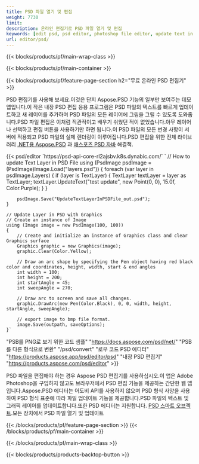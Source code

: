 ```yaml
---
title: PSD 파일 열기 및 편집
weight: 7730
limit: 
description: 온라인 편집기로 PSD 파일 열기 및 편집
keywords: [edit psd, psd editor, photoshop file editor, update text in psd, update psd, open psd, update text in psd]
url: editor/psd/
---
```


{{< blocks/products/pf/main-wrap-class >}}

{{< blocks/products/pf/main-container >}}

{{< blocks/products/pf/feature-page-section h2="무료 온라인 PSD 편집기" >}}
<p>PSD 편집기를 사용해 보세요.이것은 단지 Aspose.PSD 기능의 일부만 보여주는 데모 앱입니다.이 작은 내장 PSD 편집 응용 프로그램은 PSD 파일의 텍스트를 빠르게 업데이트하고 새 레이어를 추가하며 PSD 파일의 모든 레이어에 그림을 그릴 수 있도록 도와줍니다.PSD 파일 편집은 이처럼 직관적이고 배우기 쉬웠던 적이 없었습니다.아무 레이어나 선택하고 편집 버튼을 사용하기만 하면 됩니다.이 PSD 파일의 모든 변경 사항이 서버에 적용되고 PSD 파일의 실제 렌더링이 이루어집니다.PSD 편집을 위한 전체 라이브러리 <a href="/psd/{{< lang-code >}}net">.NET용 Aspose.PSD</a> 과 <a href="/psd/{{< lang-code >}}java">애스포즈 PSD 자바</a> 해결책. </p>
{{< psd/editor `https://psd-api-core-rl2ajsbv.k8s.dynabic.com/` 
`	// How to update Text Layer in PSD File
	using (PsdImage psdImage = (PsdImage)Image.Load("layers.psd"))
  	{
		foreach (var layer in psdImage.Layers)
		{
			if (layer is TextLayer)
			{
				TextLayer textLayer = layer as TextLayer;
				textLayer.UpdateText("test update", new Point(0, 0), 15.0f, Color.Purple);
			}
		}

		psdImage.Save("UpdateTextLayerInPSDFile_out.psd");
	}
	
	// Update Layer in PSD with Graphics
	// Create an instance of Image
	using (Image image = new PsdImage(100, 100))
	{
		// Create and initialize an instance of Graphics class and clear Graphics surface
		Graphics graphic = new Graphics(image);
		graphic.Clear(Color.Yellow);

		// Draw an arc shape by specifying the Pen object having red black color and coordinates, height, width, start & end angles                 
		int width = 100;
		int height = 200;
		int startAngle = 45;
		int sweepAngle = 270;

		// Draw arc to screen and save all changes.
		graphic.DrawArc(new Pen(Color.Black), 0, 0, width, height, startAngle, sweepAngle);

		// export image to bmp file format.
		image.Save(outpath, saveOptions);
	}` 
"PSB를 PNG로 보기 위한 코드 샘플"  "https://docs.aspose.com/psd/net/" 
"PSB를 다른 형식으로 변환"  "/psd/convert" 
"로우 코드 PSD 에디터" "https://products.aspose.app/psd/editor/psd" 
"내장 PSD 편집기" "https://products.aspose.com/psd/editor" >}}
<p>PSD 파일을 편집해야 하는 경우 Aspose PSD 편집기를 사용하십시오.이 앱은 Adobe Photoshop을 구입하지 않고도 브라우저에서 PSD 편집 기능을 제공하는 간단한 웹 앱입니다.Aspose.PSD 에디터는 어도비 API를 사용하지 않으며 PSD 형식 사양을 사용하여 PSD 형식 표준에 따라 파일 업데이트 기능을 제공합니다.PSD 파일의 텍스트 및 그래픽 레이어를 업데이트합니다.또한 PSD 에디터는 지원합니다. <a href="https://reference.aspose.com/psd/net/aspose.psd.fileformats.psd.layers.smartobjects/smartobjectlayer/">PSD 스마트 오브젝트</a>.모든 장치에서 PSD 파일 열기 및 업데이트</p>

{{< /blocks/products/pf/feature-page-section >}}
{{< /blocks/products/pf/main-container >}}


{{< /blocks/products/pf/main-wrap-class >}}

{{< blocks/products/products-backtop-button >}}
